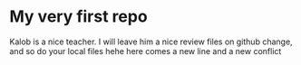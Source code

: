 # My very first repo

Kalob is a nice teacher. I will leave him a nice review files on github change, and so do your local files
hehe here comes a new line and a new conflict
